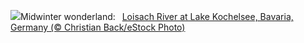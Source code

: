 ![](https://www.bing.com/th?id=OHR.BavarianWinter_EN-US9813996975_UHD.jpg&w=1000)Midwinter wonderland:&nbsp;&ensp;[Loisach River at Lake Kochelsee, Bavaria, Germany (© Christian Back/eStock Photo)](https://www.bing.com/th?id=OHR.BavarianWinter_EN-US9813996975_UHD.jpg)
<br><br/>
